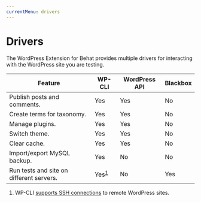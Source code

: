 ```yaml
---
currentMenu: drivers
---
```


# Drivers

The WordPress Extension for Behat provides multiple drivers for interacting with the WordPress site you are testing.

Feature                                  | WP-CLI                     | WordPress API | Blackbox
---------------------------------------- | -------------------------- | ------------- | --------
Publish posts and comments.              | Yes                        | Yes           | No
Create terms for taxonomy.               | Yes                        | Yes           | No
Manage plugins.                          | Yes                        | Yes           | No
Switch theme.                            | Yes                        | Yes           | No
Clear cache.                             | Yes                        | Yes           | No
Import/export MySQL backup.              | Yes                        | No            | No
Run tests and site on different servers. | Yes<sup>[1](#WP-CLI)</sup> | No            | Yes

1. WP-CLI <a href="https://wp-cli.org/blog/version-0.24.0.html#but-wait-whats-the-ssh-in-there" id="WP-CLI">supports SSH connections</a> to remote WordPress sites.
